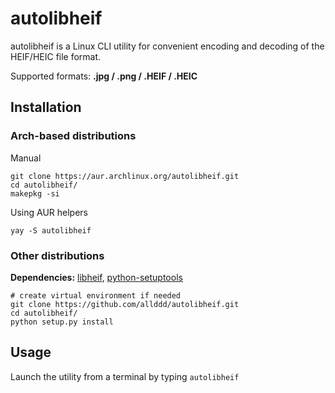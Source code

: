 # autolibheif
autolibheif is a Linux CLI utility for convenient encoding and decoding of the HEIF/HEIC file format.

Supported formats: **.jpg / .png / .HEIF / .HEIC**
## Installation
### Arch-based distributions
Manual
```
git clone https://aur.archlinux.org/autolibheif.git
cd autolibheif/
makepkg -si
```
Using AUR helpers
```
yay -S autolibheif
```
### Other distributions
**Dependencies:**
[libheif](https://github.com/strukturag/libheif),
[python-setuptools](https://github.com/pypa/setuptools)

```
# create virtual environment if needed
git clone https://github.com/allddd/autolibheif.git
cd autolibheif/
python setup.py install
```
## Usage
Launch the utility from a terminal by typing `autolibheif`